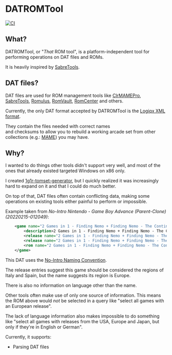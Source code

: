 # DATROMTool

[![CI](https://github.com/andrebrait/DATROMTool/actions/workflows/maven.yaml/badge.svg?branch=master)](https://github.com/andrebrait/DATROMTool/actions/workflows/maven.yaml)

## What?

DATROMTool, or "_That_ ROM tool", is a platform-independent tool for performing operations on DAT files and ROMs.

It is heavily inspired by [​SabreTools​](https://github.com/SabreTools/SabreTools).

## DAT files?

DAT files are used for ROM management tools like [ClrMAMEPro](https://mamedev.emulab.it/clrmamepro/), [SabreTools](https://github.com/SabreTools/SabreTools), [Romulus](https://romulus.cc/), [RomVault​](http://www.romvault.com), [RomCenter](https://www.romcenter.com) and others.  

Currently, the only DAT format accepted by DATROMTool is the [Logiqx XML format](https://github.com/SabreTools/SabreTools/wiki/DatFile-Formats#logiqx-xml-format).

They contain the files needed with correct names and checksums to allow you to rebuild a working arcade set from other collections (e.g.: [MAME](https://www.mamedev.org/)) you may have.  

## Why?

I wanted to do things other tools didn't support very well, and most of the ones that already existed targeted Windows on x86 only.

I created [1g1r-tomset-generator](https://github.com/andrebrait/1g1r-romset-generator), but I quickly realized it was increasingly hard to expand on it and that I could do much better.

On top of that, DAT files often contain conflicting data, making some operations on existing tools either painful to perform or impossible.

Example taken from _No-Intro Nintendo - Game Boy Advance (Parent-Clone) (20220215-012049)_:

```xml
    <game name="2 Games in 1 - Finding Nemo + Finding Nemo - The Continuing Adventures (Europe) (Es,It+En,Es,It,Sv,Da)" cloneof="2 Games in 1 - Finding Nemo + Finding Nemo - The Continuing Adventures (Europe) (En+En,Es,It,Sv,Da)">
		<description>2 Games in 1 - Finding Nemo + Finding Nemo - The Continuing Adventures (Europe) (Es,It+En,Es,It,Sv,Da)</description>
		<release name="2 Games in 1 - Finding Nemo + Finding Nemo - The Continuing Adventures (Europe) (Es,It+En,Es,It,Sv,Da)" region="ITA"/>
		<release name="2 Games in 1 - Finding Nemo + Finding Nemo - The Continuing Adventures (Europe) (Es,It+En,Es,It,Sv,Da)" region="SPA"/>
		<rom name="2 Games in 1 - Finding Nemo + Finding Nemo - The Continuing Adventures (Europe) (Es,It+En,Es,It,Sv,Da).gba" size="16777216" crc="73444273" md5="2cede728164ea50342d41a554ef36a02" sha1="a7b8aa7f3cd86b664f314650206d9043806e9b22"/>
	</game>
```

This DAT uses the [No-Intro Naming Convention](https://wiki.no-intro.org/index.php?title=Naming_Convention).

The release entries suggest this game should be considered the regions of Italy and Spain, but the name suggests its region is Europe.

There is also no information on language other than the name.

Other tools often make use of only one source of information. This means the ROM above would _not_ be selected in a query like "select all games with an European release". 

The lack of language information also makes impossible to do something like "select all games with releases from the USA, Europe and Japan, but only if they're in English or German".

Currently, it supports:

- Parsing DAT files
